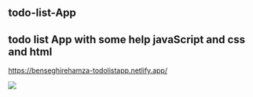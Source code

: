 ## todo-list-App
## todo list App with some help javaScript and css and html
<a>https://benseghirehamza-todolistapp.netlify.app/</a>

<img src ="https://pbs.twimg.com/media/FSi0Er4WQAAjHnf?format=jpg&name=large">
